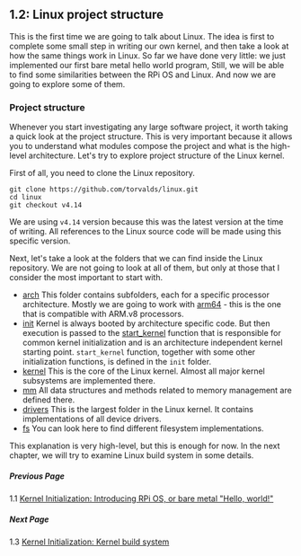 ## 1.2: Linux project structure

This is the first time we are going to talk about Linux. The idea is first to complete some small step in writing our own kernel, and then take a look at how the same things work in Linux. So far we have done very little: we just implemented our first bare metal hello world program, Still, we will be able to find some similarities between the RPi OS and Linux. And now we are going to explore some of them. 

### Project structure

Whenever you start investigating any large software project, it worth taking a quick look at the project structure. This is very important because it allows you to understand what modules compose the project and what is the high-level architecture. Let's try to explore project structure of the Linux kernel.

First of all, you need to clone the Linux repository.

```
git clone https://github.com/torvalds/linux.git 
cd linux
git checkout v4.14
```

We are using `v4.14` version because this was the latest version at the time of writing. All references to the Linux source code will be made using this specific version.

Next, let's take a look at the folders that we can find inside the Linux repository. We are not going to look at all of them, but only at those that I consider the most important to start with.

* [arch](https://github.com/torvalds/linux/tree/v4.14/arch) This folder contains subfolders, each for a specific processor architecture. Mostly we are going to work with [arm64](https://github.com/torvalds/linux/tree/v4.14/arch/arm64) - this is the one that is compatible with ARM.v8 processors.
* [init](https://github.com/torvalds/linux/tree/v4.14/init) Kernel is always booted by architecture specific code. But then execution is passed to the [start_kernel](https://github.com/torvalds/linux/blob/v4.14/init/main.c#L509) function that is responsible for common kernel initialization and is an architecture independent kernel starting point. `start_kernel` function, together with some other initialization functions, is defined in the `init` folder.
* [kernel](https://github.com/torvalds/linux/tree/v4.14/kernel) This is the core of the Linux kernel. Almost all major kernel subsystems are implemented there.
* [mm](https://github.com/torvalds/linux/tree/v4.14/mm) All data structures and methods related to memory management are defined there. 
* [drivers](https://github.com/torvalds/linux/tree/v4.14/drivers) This is the largest folder in the Linux kernel. It contains implementations of all device drivers.
* [fs](https://github.com/torvalds/linux/tree/v4.14/fs) You can look here to find different filesystem implementations.

This explanation is very high-level, but this is enough for now. In the next chapter, we will try to examine Linux build system in some details. 

##### Previous Page

1.1 [Kernel Initialization: Introducing RPi OS, or bare metal "Hello, world!"](../../../docs/lesson01/rpi-os.md)

##### Next Page

1.3 [Kernel Initialization: Kernel build system](../../../docs/lesson01/linux/build-system.md)
